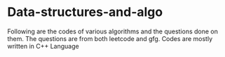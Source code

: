# Data-structures-and-algo
Following are the codes of various algorithms and the questions done on them.
The questions are from both leetcode and gfg.
Codes are mostly written in C++ Language
